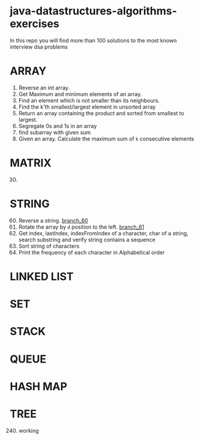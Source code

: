 # java-datastructures-algorithms-exercises
In this repo you will find more than 100 solutions to the most known interview dsa problems


# ARRAY
1. Reverse an int array.
2. Get Maximum and minimum elements of an array.
3. Find an element which is not smaller than its neighbours.
4. Find the k'th smallest/largest element in unsorted array
5. Return an array containing the product and sorted from smallest to largest.
6. Segregate 0s and 1s in an array
7. find subarray with given sum
8. Given an array. Calculate the maximum sum of `k` consecutive elements

# MATRIX
30.


# STRING
60. Reverse a string. [branch_60](https://github.com/CarlitosDroid/java-datastructures-algorithms-exercises/tree/exercise_60)
61. Rotate the array by `d` position to the left. [branch_61](https://github.com/CarlitosDroid/java-datastructures-algorithms-exercises/tree/exercise_61)
62. Get index, lastIndex, indexFromIndex of a character, char of a string, search substring and verify string contains a sequence
63. Sort string of characters
64. Print the frequency of each character in Alphabetical order


# LINKED LIST

# SET

# STACK

# QUEUE

# HASH MAP

# TREE
240. working


